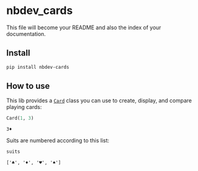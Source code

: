 nbdev_cards
================

<!-- WARNING: THIS FILE WAS AUTOGENERATED! DO NOT EDIT! -->

This file will become your README and also the index of your
documentation.

## Install

``` sh
pip install nbdev-cards
```

## How to use

This lib provides a
[`Card`](https://nateinaction.github.io/nbdev_cards/card.html#card)
class you can use to create, display, and compare playing cards:

``` python
Card(1, 3)
```

    3♦️

Suits are numbered according to this list:

``` python
suits
```

    ['♣️', '♦️', '♥️', '♠️']
